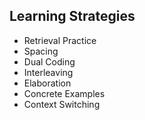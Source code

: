 ## Learning Strategies
- Retrieval Practice
- Spacing
- Dual Coding
- Interleaving
- Elaboration
- Concrete Examples
- Context Switching
